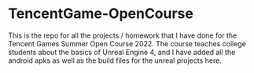 # TencentGame-OpenCourse
This is the repo for all the projects / homework that I have done for the Tencent Games Summer Open Course 2022. The course teaches college students about the basics of Unreal Engine 4, and I have added all the android apks as well as the build files for the unreal projects here.  

